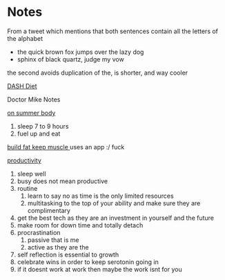 # Notes

From a tweet which mentions that both sentences contain all the letters of the alphabet 

* the quick brown fox jumps over the lazy dog
* sphinx of black quartz, judge my vow

the second avoids duplication of the, is shorter, and way cooler



[DASH Diet](https://familydoctor.org/the-dash-diet-healthy-eating-to-control-your-blood-pressure/)



Doctor Mike Notes

[on summer body](https://www.youtube.com/watch?v=w2I9PTD182A&)

1. sleep 7 to 9 hours  
2. fuel up and eat 



[build fat keep muscle ](https://www.youtube.com/watch?v=KNQwfd2kLJg)uses an app :/ fuck 

[productivity ](https://www.youtube.com/watch?v=o3BqdvmmTHk)

1. sleep well 
2. busy does not mean productive 
3. routine 
   1. learn to say no as time is the only limited resources 
   2. multitasking to the top of your ability and make sure they are complimentary 
4. get the best tech as they are an investment in yourself and the future 
5. make room for down time and totally detach 
6. procrastination 
   1. passive  that is me 
   2. active as they are the 
7. self reflection is essential to growth 
8. celebrate wins in order to keep serotonin going in 
9. if it doesnt work at work then maybe the work isnt for you 










